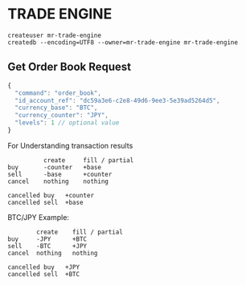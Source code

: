 # TRADE ENGINE 

```
createuser mr-trade-engine
createdb --encoding=UTF8 --owner=mr-trade-engine mr-trade-engine
```

## Get Order Book Request

```javascript
{
  "command": "order_book",
  "id_account_ref": "dc59a3e6-c2e8-49d6-9ee3-5e39ad5264d5",
  "currency_base": "BTC",
  "currency_counter": "JPY",
  "levels": 1 // optional value
}
```

For Understanding transaction results
```
          create     fill / partial
buy       -counter   +base
sell      -base      +counter
cancel    nothing    nothing

cancelled buy   +counter
cancelled sell  +base
```

BTC/JPY Example:
```
        create    fill / partial
buy     -JPY      +BTC
sell    -BTC      +JPY
cancel  nothing   nothing

cancelled buy   +JPY
cancelled sell  +BTC
```